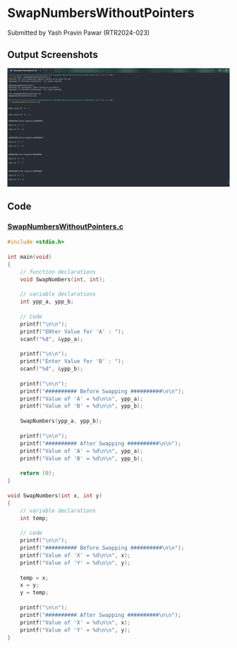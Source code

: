 # SwapNumbersWithoutPointers

Submitted by Yash Pravin Pawar (RTR2024-023)

## Output Screenshots
![output.png](./02-Screenshots/output.png)

## Code
### [SwapNumbersWithoutPointers.c](./01-Code/SwapNumbersWithoutPointers.c)
```c
#include <stdio.h>

int main(void)
{
    // function declarations
    void SwapNumbers(int, int);

    // variable declarations
    int ypp_a, ypp_b;

    // Code
    printf("\n\n");
    printf("ENter Value for 'A' : ");
    scanf("%d", &ypp_a);
    
    printf("\n\n");
    printf("Enter Value for 'B' : ");
    scanf("%d", &ypp_b);
    
    printf("\n\n");
    printf("########## Before Swapping ##########\n\n");
    printf("Value of 'A' = %d\n\n", ypp_a);
    printf("Value of 'B' = %d\n\n", ypp_b);

    SwapNumbers(ypp_a, ypp_b);

    printf("\n\n");
    printf("########## After Swapping ##########\n\n");
    printf("Value of 'A' = %d\n\n", ypp_a);
    printf("Value of 'B' = %d\n\n", ypp_b);

    return (0);
}

void SwapNumbers(int x, int y)
{
    // variable declarations
    int temp;

    // code
    printf("\n\n");
    printf("########## Before Swapping ##########\n\n");
    printf("Value of 'X' = %d\n\n", x);
    printf("Value of 'Y' = %d\n\n", y);

    temp = x;
    x = y;
    y = temp;

    printf("\n\n");
    printf("########## After Swapping ##########\n\n");
    printf("Value of 'X' = %d\n\n", x);
    printf("Value of 'Y' = %d\n\n", y);
}

```
